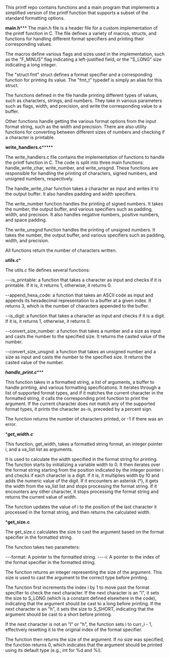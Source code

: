 This printf repo contains functions and a main program that implements a simplified version of the printf function that supports a subset of the standard formatting options.

**********main.h*************
The main.h file is a header file for a custom implementation of the printf function in C. The file defines a variety of macros, structs, and functions for handling different format specifiers and printing their corresponding values.

The macros define various flags and sizes used in the implementation, such as the "F_MINUS" flag indicating a left-justified field, or the "S_LONG" size indicating a long integer.

The "struct fmt" struct defines a format specifier and a corresponding function for printing its value. The "fmt_t" typedef is simply an alias for this struct.

The functions defined in the file handle printing different types of values, such as characters, strings, and numbers. They take in various parameters such as flags, width, and precision, and write the corresponding value to a buffer.

Other functions handle getting the various format options from the input format string, such as the width and precision. There are also utility functions for converting between different sizes of numbers and checking if a character is printable.


**************write_handlers.c*******************

The write_handlers.c file contains the implementation of functions to handle the printf function in C. The code is split into three main functions: handle_write_char, write_number, and write_unsgnd. These functions are responsible for handling the printing of characters, signed numbers, and unsigned numbers, respectively.

The handle_write_char function takes a character as input and writes it to the output buffer. It also handles padding and width specifiers.

The write_number function handles the printing of signed numbers. It takes the number, the output buffer, and various specifiers such as padding, width, and precision. It also handles negative numbers, positive numbers, and space padding.

The write_unsgnd function handles the printing of unsigned numbers. It takes the number, the output buffer, and various specifiers such as padding, width, and precision.

All functions return the number of characters written.


*************utils.c**************

The utils.c file defines several functions:

---is_printable: a function that takes a character as input and checks if it is printable. If it is, it returns 1, otherwise, it returns 0.

--append_hexa_code: a function that takes an ASCII code as input and appends its hexadecimal representation to a buffer at a given index. It returns 3, which is the number of characters appended to the buffer.

--is_digit: a function that takes a character as input and checks if it is a digit. If it is, it returns 1, otherwise, it returns 0.

--convert_size_number: a function that takes a number and a size as input and casts the number to the specified size. It returns the casted value of the number.

--convert_size_unsgnd: a function that takes an unsigned number and a size as input and casts the number to the specified size. It returns the casted value of the number.


***********handle_print.c**************

This function takes in a formatted string, a list of arguments, a buffer to handle printing, and various formatting specifications. It iterates through a list of supported format types, and if it matches the current character in the formatted string, it calls the corresponding print function to print the argument. If the current character does not match any of the supported format types, it prints the character as-is, preceded by a percent sign.

The function returns the number of characters printed, or -1 if there was an error.



************get_width.c***********

This function, get_width, takes a formatted string format, an integer pointer i, and a va_list list as arguments.

It is used to calculate the width specified in the format string for printing. The function starts by initializing a variable width to 0. It then iterates over the format string starting from the position indicated by the integer pointer i and checks if each character is a digit. If it is, it multiplies width by 10 and adds the numeric value of the digit. If it encounters an asterisk (*), it gets the width from the va_list list and stops processing the format string. If it encounters any other character, it stops processing the format string and returns the current value of width.

The function updates the value of i to the position of the last character it processed in the format string, and then returns the calculated width.



*************get_size.c************

The get_size.c  calculates the size to cast the argument based on the format specifier in the formatted string.

The function takes two parameters:

---format: A pointer to the formatted string.
----i: A pointer to the index of the format specifier in the formatted string.

The function returns an integer representing the size of the argument. This size is used to cast the argument to the correct type before printing.

The function first increments the index i by 1 to move past the format specifier to check the next character. If the next character is an "l", it sets the size to S_LONG (which is a constant defined elsewhere in the code), indicating that the argument should be cast to a long before printing. If the next character is an "h", it sets the size to S_SHORT, indicating that the argument should be cast to a short before printing.

If the next character is not an "l" or "h", the function sets i to curr_i - 1, effectively resetting it to the original index of the format specifier.

The function then returns the size of the argument. If no size was specified, the function returns 0, which indicates that the argument should be printed using its default type (e.g., int for %d and %i).






